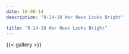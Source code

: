 ```yaml
---
date: 18-08-14
description: "8-14-18 War News Looks Bright"

title: "8-14-18 War News Looks Bright"
---
```

{{< gallery >}}
